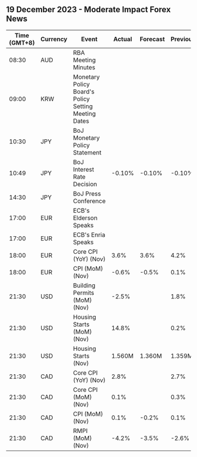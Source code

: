 ## 19 December 2023 - Moderate Impact Forex News

| Time (GMT+8) | Currency | Event | Actual | Forecast | Previous |
|------|----------|-------|--------|----------|----------|
| 08:30 | AUD | RBA Meeting Minutes |  |  |  |
| 09:00 | KRW | Monetary Policy Board's Policy Setting Meeting Dates |  |  |  |
| 10:30 | JPY | BoJ Monetary Policy Statement |  |  |  |
| 10:49 | JPY | BoJ Interest Rate Decision | -0.10% | -0.10% | -0.10% |
| 14:30 | JPY | BoJ Press Conference |  |  |  |
| 17:00 | EUR | ECB's Elderson Speaks |  |  |  |
| 17:00 | EUR | ECB's Enria Speaks |  |  |  |
| 18:00 | EUR | Core CPI (YoY) (Nov) | 3.6% | 3.6% | 4.2% |
| 18:00 | EUR | CPI (MoM) (Nov) | -0.6% | -0.5% | 0.1% |
| 21:30 | USD | Building Permits (MoM) (Nov) | -2.5% |  | 1.8% |
| 21:30 | USD | Housing Starts (MoM) (Nov) | 14.8% |  | 0.2% |
| 21:30 | USD | Housing Starts (Nov) | 1.560M | 1.360M | 1.359M |
| 21:30 | CAD | Core CPI (YoY) (Nov) | 2.8% |  | 2.7% |
| 21:30 | CAD | Core CPI (MoM) (Nov) | 0.1% |  | 0.3% |
| 21:30 | CAD | CPI (MoM) (Nov) | 0.1% | -0.2% | 0.1% |
| 21:30 | CAD | RMPI (MoM) (Nov) | -4.2% | -3.5% | -2.6% |
